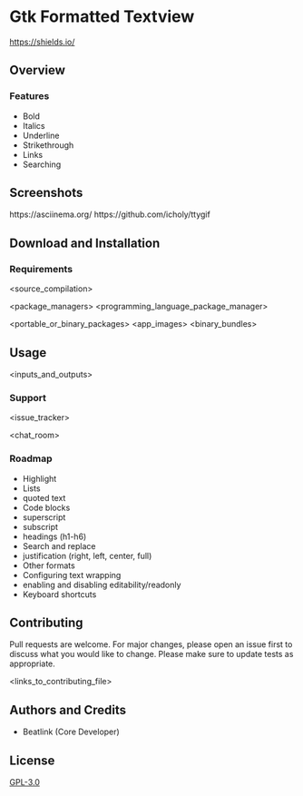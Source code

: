 # Gtk Formatted Textview

<Logo>

<LatestVersionBadge><DownloadBadge><PipeLineBadge><OtherBadges>  <https://shields.io/>

## Overview

<Background>

<Description>

### Features
* Bold
* Italics
* Underline
* Strikethrough
* Links
* Searching


## Screenshots
<images> 

<gifs> 
    https://asciinema.org/
    https://github.com/icholy/ttygif


## Download and Installation

### Requirements

<source_compilation>

<package_managers>
    <programming_language_package_manager>
    <flatpak>

<portable_or_binary_packages>
    <app_images>
    <binary_bundles>

## Usage
<inputs_and_outputs>

### Support
<issue_tracker>

<chat_room>

### Roadmap
* Highlight
* Lists
* quoted text
* Code blocks
* superscript
* subscript
* headings (h1-h6)
* Search and replace
* justification (right, left, center, full)
* Other formats
* Configuring text wrapping
* enabling and disabling editability/readonly
* Keyboard shortcuts

## Contributing
Pull requests are welcome. For major changes, please open an issue first to discuss what you would like to change.
Please make sure to update tests as appropriate.

<links_to_contributing_file>

## Authors and Credits
* Beatlink (Core Developer)

## License
[GPL-3.0](https://choosealicense.com/licenses/gpl-3.0/)


